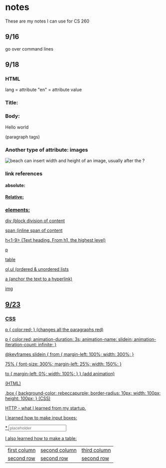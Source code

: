# notes
These are my notes I can use for CS 260

## 9/16

go over command lines

## 9/18

### HTML


<html lang="en">
  lang = attribute
  "en" = attribute value
</html>

### Title:
<head> 
</head>

### Body:
<body>
  <p>Hello world</p> (paragraph tags)
</body>

### Another type of attribute: images
<img alt = "beach"
src="https://images.pexels.com/photos/21787/pexels-photo.jpg?w=600&h=300"/>
can insert width and height of an image, usually after the ?

### link references 

#### absolute:
<a href="https://cs260.click/profile.png">

#### Relative:
<a href="profile.png" />

### elements:
div (block division of content

span (inline span of content

h<1-9> (Text heading. From h1, the highest level)

p

table

ol,ul (ordered & unordered lists

a (anchor the text to a hyperlink)

img

## 9/23

### CSS

p {
  color:red;
}
(changes all the paragraphs red)

p {
  color:red;
  animation-duration: 3s;
  animation-name: slidein;
  animation-iteration-count: infinite;
}

@keyframes slidein {
  from {
    margin-left: 100%;
    width: 300%;
  }

  75% {
    font-size: 300%;
    margin-left: 25%;
    width: 150%;
  }

  to {
    margin-left: 0%;
    width: 100%;
  }
}
(add animation)

<div class="box"></div> (HTML)

.box {
  background-color: rebeccapurple;
  border-radius: 10px;
  width: 100px;
  height: 100px;
}
(CSS)


HTTP - what I learned from my startup.

I learned how to make input boxes: <div> <span>*</span>
<input type="text" placeholder="placeholder">
</div>

I also learned how to make a table:
<table>
  <thead>
    <tbody>
      <tr>
        <td>first column</td>
        <td>second column</td>
        <td>third column</td>
      </tr>
      <tr>
        <td>second row</td>
        <td>second row</td>
        <td>second row</td>
      </tr>
    </tbody>
  </thead>
</table>



